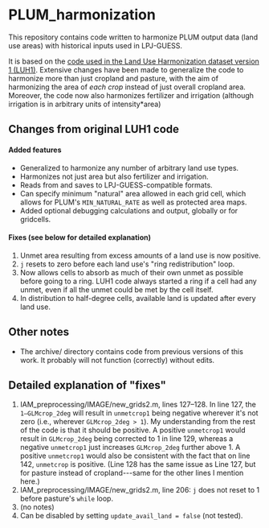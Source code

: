 # PLUM_harmonization

This repository contains code written to harmonize PLUM output data (land use areas) with historical inputs used in LPJ-GUESS.

It is based on the [code used in the Land Use Harmonization dataset version 1 (LUH1)](http://luh.umd.edu/code.shtml). Extensive changes have been made to generalize the code to harmonize more than just cropland and pasture, with the aim of harmonizing the area of *each crop* instead of just overall cropland area. Moreover, the code now also harmonizes fertilizer and irrigation (although irrigation is in arbitrary units of intensity\*area)

## Changes from original LUH1 code

#### Added features

+ Generalized to harmonize any number of arbitrary land use types.
+ Harmonizes not just area but also fertilizer and irrigation.
+ Reads from and saves to LPJ-GUESS-compatible formats.
+ Can specify minimum "natural" area allowed in each grid cell, which allows for PLUM's `MIN_NATURAL_RATE` as well as protected area maps.
+ Added optional debugging calculations and output, globally or for gridcells.

#### Fixes (see below for detailed explanation)

1. Unmet area resulting from excess amounts of a land use is now positive.
2. `j` resets to zero before each land use's "ring redistribution" loop.
3. Now allows cells to absorb as much of their own unmet as possible before going to a ring. LUH1 code always started a ring if a cell had any unmet, even if all the unmet could be met by the cell itself.
4. In distribution to half-degree cells, available land is updated after every land use.

## Other notes

+ The archive/ directory contains code from previous versions of this work. It probably will not function (correctly) without edits.

## Detailed explanation of "fixes"

1. IAM_preprocessing/IMAGE/new_grids2.m, lines 127–128. In line 127, the `1–GLMcrop_2deg` will result in `unmetcrop1` being negative wherever it's not zero (i.e., wherever `GLMcrop_2deg > 1`). My understanding from the rest of the code is that it should be positive. A positive `unmetcrop1` would result in `GLMcrop_2deg` being corrected to 1 in line 129, whereas a negative `unmetcrop1` just increases `GLMcrop_2deg` further above 1. A positive `unmetcrop1` would also be consistent with the fact that on line 142, `unmetcrop` is positive. (Line 128 has the same issue as Line 127, but for pasture instead of cropland---same for the other lines I mention here.)
2. IAM_preprocessing/IMAGE/new_grids2.m, line 206: `j` does not reset to 1 before pasture's `while` loop.
3. (no notes)
4. Can be disabled by setting `update_avail_land = false` (not tested).